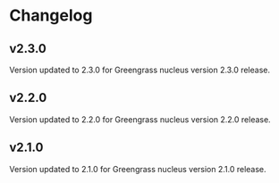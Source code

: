 # Changelog
## v2.3.0

Version updated to 2.3.0 for Greengrass nucleus version 2.3.0 release.

## v2.2.0

Version updated to 2.2.0 for Greengrass nucleus version 2.2.0 release.

## v2.1.0

Version updated to 2.1.0 for Greengrass nucleus version 2.1.0 release.
